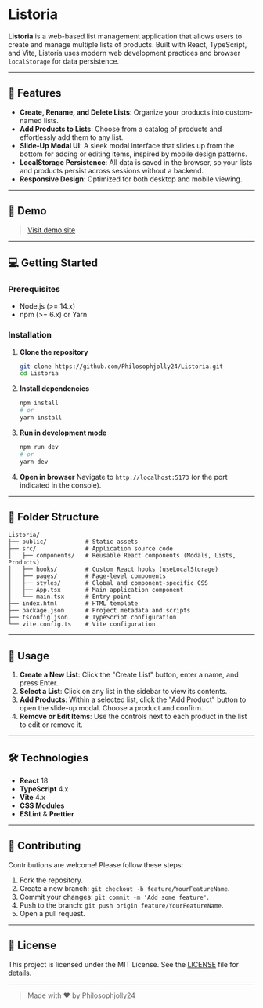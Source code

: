 # Listoria

**Listoria** is a web-based list management application that allows users to create and manage multiple lists of products. Built with React, TypeScript, and Vite, Listoria uses modern web development practices and browser `localStorage` for data persistence.

---

## 🚀 Features

- **Create, Rename, and Delete Lists**: Organize your products into custom-named lists.
- **Add Products to Lists**: Choose from a catalog of products and effortlessly add them to any list.
- **Slide-Up Modal UI**: A sleek modal interface that slides up from the bottom for adding or editing items, inspired by mobile design patterns.
- **LocalStorage Persistence**: All data is saved in the browser, so your lists and products persist across sessions without a backend.
- **Responsive Design**: Optimized for both desktop and mobile viewing.

---

## 🎨 Demo

> [Visit demo site](https://listoria.pages.dev/)

---

## 💻 Getting Started

### Prerequisites

- Node.js (>= 14.x)
- npm (>= 6.x) or Yarn

### Installation

1. **Clone the repository**

   ```bash
   git clone https://github.com/Philosophjolly24/Listoria.git
   cd Listoria
   ```

2. **Install dependencies**

   ```bash
   npm install
   # or
   yarn install
   ```

3. **Run in development mode**

   ```bash
   npm run dev
   # or
   yarn dev
   ```

4. **Open in browser**
   Navigate to `http://localhost:5173` (or the port indicated in the console).

---

## 📂 Folder Structure

```text
Listoria/
├── public/           # Static assets
├── src/              # Application source code
│   ├── components/   # Reusable React components (Modals, Lists, Products)
│   ├── hooks/        # Custom React hooks (useLocalStorage)
│   ├── pages/        # Page-level components
│   ├── styles/       # Global and component-specific CSS
│   ├── App.tsx       # Main application component
│   └── main.tsx      # Entry point
├── index.html        # HTML template
├── package.json      # Project metadata and scripts
├── tsconfig.json     # TypeScript configuration
└── vite.config.ts    # Vite configuration
```

---

## 🔧 Usage

1. **Create a New List**: Click the "Create List" button, enter a name, and press Enter.
2. **Select a List**: Click on any list in the sidebar to view its contents.
3. **Add Products**: Within a selected list, click the "Add Product" button to open the slide-up modal. Choose a product and confirm.
4. **Remove or Edit Items**: Use the controls next to each product in the list to edit or remove it.

---

## 🛠️ Technologies

- **React** 18
- **TypeScript** 4.x
- **Vite** 4.x
- **CSS Modules**
- **ESLint** & **Prettier**

---

## 🤝 Contributing

Contributions are welcome! Please follow these steps:

1. Fork the repository.
2. Create a new branch: `git checkout -b feature/YourFeatureName`.
3. Commit your changes: `git commit -m 'Add some feature'`.
4. Push to the branch: `git push origin feature/YourFeatureName`.
5. Open a pull request.

---

## 📄 License

This project is licensed under the MIT License. See the [LICENSE](LICENSE) file for details.

---

> Made with ❤️ by Philosophjolly24
